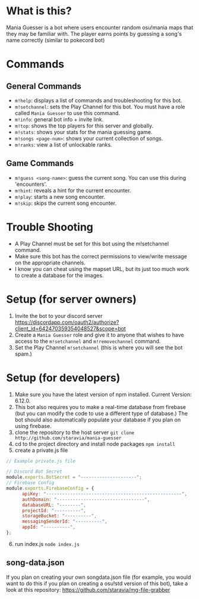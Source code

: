 # What is this?
Mania Guesser is a bot where users encounter random osu!mania maps that they may be familiar with. The player earns points by guessing a song's name correctly (similar to pokecord bot)
# Commands
## General Commands
- `m!help`: displays a list of commands and troubleshooting for this bot. 
- `m!setchannel`: sets the Play Channel for this bot. You must have a role called `Mania Guesser` to use this command.
- `m!info`: general bot info + invite link.
- `m!top`: shows the top players for this server and globally.
- `m!stats`: shows your stats for the mania guessing game.
- `m!songs <page-num>`: shows your current collection of songs.
- `m!ranks`: view a list of unlockable ranks.
## Game Commands
- `m!guess <song-name>`: guess the current song. You can use this during 'encounters'.
- `m!hint`: reveals a hint for the current encounter.
- `m!play`: starts a new song encounter.
- `m!skip`: skips the current song encounter.
# Trouble Shooting
- A Play Channel must be set for this bot using the m!setchannel command.
- Make sure this bot has the correct permissions to view/write message on the appropriate channels.
- I know you can cheat using the mapset URL, but its just too much work to create a database for the images.
# Setup (for server owners)
1. Invite the bot to your discord server https://discordapp.com/oauth2/authorize?client_id=642470359354048527&scope=bot
2. Create a `Mania Guesser` role and give it to anyone that wishes to have access to the `m!setchannel` and `m!removechannel` command.
3. Set the Play Channel `m!setchannel` (this is where you will see the bot spam.)
# Setup (for developers)
1. Make sure you have the latest version of npm installed. Current Version: 6.12.0.
2. This bot also requires you to make a real-time database from firebase (but you can modify the code to use a different type of database.) The bot should also automatically populate your database if you plan on using firebase.
3. clone the repository to the host server `git clone http://github.com/staravia/mania-guesser`
4. cd to the project directory and install node packages `npm install`
5. create a private.js file
```javascript
// Example private.js file

// Discord Bot Secret
module.exports.BotSecret = "---------------------";
// Firebase Config
module.exports.FirebaseConfig = {
	  apiKey: "---------------------------------------------------",
	  authDomain: "---------------------------------",
	  databaseURL: "--------",
	  projectId: "----------",
	  storageBucket: "----------",
	  messagingSenderId: "----------",
	  appId: "----------", 
};
```
6. run index.js `node index.js`
## song-data.json
If you plan on creating your own songdata.json file (for example, you would want to do this if you plan on creating a osu!std version of this bot), take a look at this repository: https://github.com/staravia/mg-file-grabber 
